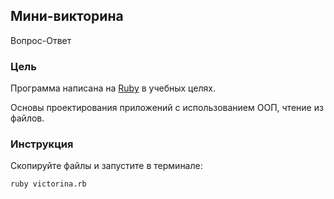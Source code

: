 ## Мини-викторина
Вопрос-Ответ

### Цель
Программа написана на [Ruby](https://ru.wikipedia.org/wiki/Ruby) в учебных целях.

Основы проектирования приложений с использованием ООП, чтение из файлов.

### Инструкция
Скопируйте файлы и запустите в терминале:
```
ruby victorina.rb
```

